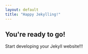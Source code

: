 ```yaml
---
layout: default
title: "Happy Jekylling!"
---
```


## You're ready to go!

Start developing your Jekyll website!!!
